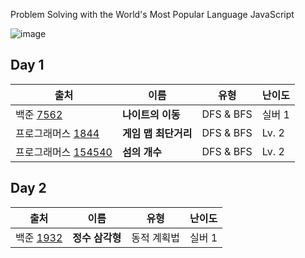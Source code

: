 Problem Solving with the World's Most Popular Language JavaScript

![image](https://github.com/TAlgorhythm/kyeryoong/assets/98510309/d4d9049e-2baf-4a0e-92f5-af0e3067f2dc)

## Day 1

| 출처                                                                                    | 이름                 | 유형      | 난이도 |
| --------------------------------------------------------------------------------------- | -------------------- | --------- | ------ |
| 백준 [7562](https://www.acmicpc.net/problem/7562)                                       | **나이트의 이동**    | DFS & BFS | 실버 1 |
| 프로그래머스 [1844](https://school.programmers.co.kr/learn/courses/30/lessons/1844)     | **게임 맵 최단거리** | DFS & BFS | Lv. 2  |
| 프로그래머스 [154540](https://school.programmers.co.kr/learn/courses/30/lessons/154540) | **섬의 개수**        | DFS & BFS | Lv. 2  |

## Day 2

| 출처                                              | 이름            | 유형        | 난이도 |
| ------------------------------------------------- | --------------- | ----------- | ------ |
| 백준 [1932](https://www.acmicpc.net/problem/1932) | **정수 삼각형** | 동적 계획법 | 실버 1 |
